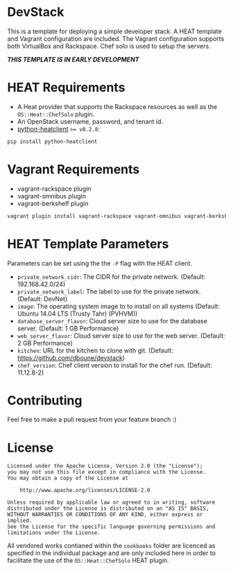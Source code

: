 DevStack
========

This is a template for deploying a simple developer stack. A HEAT template and
Vagrant configuration are included. The Vagrant configuration supports both
VirtualBox and Rackspace. Chef solo is used to setup the servers.

_**THIS TEMPLATE IS IN EARLY DEVELOPMENT**_

HEAT Requirements
=================
* A Heat provider that supports the Rackspace resources as well as the
  `OS::Heat::ChefSolo` plugin.
* An OpenStack username, password, and tenant id.
* [python-heatclient](https://github.com/openstack/python-heatclient)
`>= v0.2.8`:

```bash
pip install python-heatclient
```

Vagrant Requirements
====================
* vagrant-rackspace plugin
* vagrant-omnibus plugin
* vagrant-berkshelf plugin

```bash
vagrant plugin install vagrant-rackspace vagrant-omnibus vagrant-berkshelf
```

HEAT Template Parameters
========================
Parameters can be set using the the `-P` flag with the HEAT client.

* `private_network_cidr`: The CIDR for the private network. (Default:
  192.168.42.0/24)
* `private_network_label`: The label to use for the private network. (Default:
  DevNet)
* `image`: The operating system image to to install on all systems (Default:
  Ubuntu 14.04 LTS (Trusty Tahr) (PVHVM))
* `database_server_flavor`: Cloud server size to use for the database server.
  (Default: 1 GB Performance)
* `web_server_flavor`: Cloud server size to use for the web server. (Default:
  2 GB Performance)
* `kitchen`: URL for the kitchen to clone with git. (Default:
  https://github.com/dboune/devstack)
* `chef_version`: Chef client version to install for the chef run. (Default:
  11.12.8-2)

Contributing
============

Feel free to make a pull request from your feature branch :)

License
=======
```
Licensed under the Apache License, Version 2.0 (the "License");
you may not use this file except in compliance with the License.
You may obtain a copy of the License at

    http://www.apache.org/licenses/LICENSE-2.0

Unless required by applicable law or agreed to in writing, software
distributed under the License is distributed on an "AS IS" BASIS,
WITHOUT WARRANTIES OR CONDITIONS OF ANY KIND, either express or implied.
See the License for the specific language governing permissions and
limitations under the License.
```

All vendored works contianed within the ```cookbooks``` folder are licenced
as specified in the individual package and are only included here in order to
facilitate the use of the `OS::Heat::ChefSolo` HEAT plugin.
